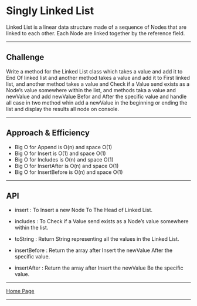 # Singly Linked List

Linked List is a linear data structure made of a sequence of Nodes that are linked to each other. Each Node are linked together by the reference field.

---

## Challenge

Write a method for the Linked List class which takes a value and add it to End Of linked list and another method takes a value and add it to First linked list, and another method takes a value and Check if a Value send exists as a Node’s value somewhere within the list, and methods taka a value and newValue and add newValue Befor and After the specific value and handle all case in two method whin add a newValue in the beginning or ending the list and display the results all node on console.

---

## Approach & Efficiency

- Big O for Append is O(n) and space O(1) 
- Big O for Insert is O(1) and space O(1) 
- Big O for Includes is O(n) and space O(1)
- Big O for InsertAfter is O(n) and space O(1) 
- Big O for InsertBefore is O(n) and space O(1) 

---

## API

- insert : To Insert a new Node To The Head of Linked List.

- includes : To Check if a Value send exists as a Node’s value somewhere within the list.

- toString : Return String representing all the values in the Linked List.

- insertBefore :  Return the array after Insert the newValue After the specific value.

- insertAfter : Return the array after Insert the newValue Be the specific value.


---

[Home Page](../README.md)

---
